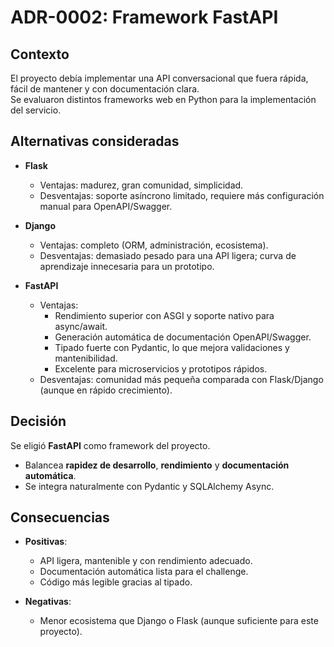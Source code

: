 # ADR-0002: Framework FastAPI

## Contexto
El proyecto debía implementar una API conversacional que fuera rápida, fácil de mantener y con documentación clara.  
Se evaluaron distintos frameworks web en Python para la implementación del servicio.

## Alternativas consideradas
- **Flask**  
  - Ventajas: madurez, gran comunidad, simplicidad.  
  - Desventajas: soporte asíncrono limitado, requiere más configuración manual para OpenAPI/Swagger.  

- **Django**  
  - Ventajas: completo (ORM, administración, ecosistema).  
  - Desventajas: demasiado pesado para una API ligera; curva de aprendizaje innecesaria para un prototipo.  

- **FastAPI**  
  - Ventajas:  
    - Rendimiento superior con ASGI y soporte nativo para async/await.  
    - Generación automática de documentación OpenAPI/Swagger.  
    - Tipado fuerte con Pydantic, lo que mejora validaciones y mantenibilidad.  
    - Excelente para microservicios y prototipos rápidos.  
  - Desventajas: comunidad más pequeña comparada con Flask/Django (aunque en rápido crecimiento).  

## Decisión
Se eligió **FastAPI** como framework del proyecto.  
- Balancea **rapidez de desarrollo**, **rendimiento** y **documentación automática**.  
- Se integra naturalmente con Pydantic y SQLAlchemy Async.  

## Consecuencias
- **Positivas**:  
  - API ligera, mantenible y con rendimiento adecuado.  
  - Documentación automática lista para el challenge.  
  - Código más legible gracias al tipado.  

- **Negativas**:  
  - Menor ecosistema que Django o Flask (aunque suficiente para este proyecto).

